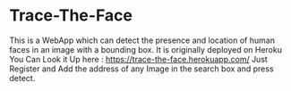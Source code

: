 # Trace-The-Face

This is a WebApp which can detect the presence and location of human faces in an image with a bounding box. It is originally deployed on Heroku
You Can Look it Up here : https://trace-the-face.herokuapp.com/
Just Register and Add the address of any Image in the search box and press detect.
